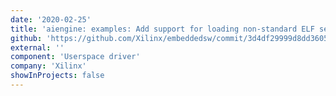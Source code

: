 ```yaml
---
date: '2020-02-25'
title: 'aiengine: examples: Add support for loading non-standard ELF sections'
github: 'https://github.com/Xilinx/embeddedsw/commit/3d4df29999d8dd36058f3725c720734681ac394e'
external: ''
component: 'Userspace driver'
company: 'Xilinx'
showInProjects: false
---
```

